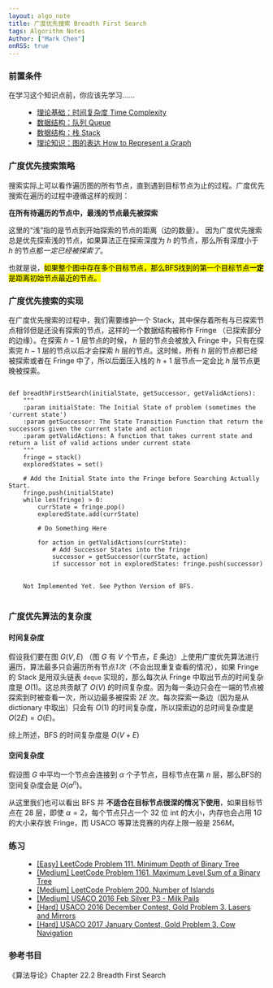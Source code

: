```yaml
---
layout: algo_note
title: 广度优先搜索 Breadth First Search
tags: Algorithm Notes
Author: ["Mark Chen"]
onRSS: true
---
```


### 前置条件

在学习这个知识点前，你应该先学习……

<ul class="time-vertical" style="margin-left: 32px;">
    <li><online></online><a href="{{ site.baseurl }}/2021/03/02/Time-Complexity.html">理论基础：时间复杂度 Time Complexity</a></li>
    <li><online></online><a href="{{ site.baseurl }}/2021/05/10/Queue.html">数据结构：队列 Queue</a></li>
    <li><online></online><a href="{{ site.baseurl }}/2021/04/15/Stack.html">数据结构：栈 Stack</a></li>
    <li><offline></offline><a href="">理论知识：图的表达 How to Represent a Graph</a></li>
</ul>

### 广度优先搜索策略

搜索实际上可以看作遍历图的所有节点，直到遇到目标节点为止的过程。广度优先搜索在遍历的过程中遵循这样的规则：

**在所有待遍历的节点中，最浅的节点最先被探索**

这里的“浅”指的是节点到开始探索的节点的距离（边的数量）。 因为广度优先搜索总是优先探索浅的节点，如果算法正在探索深度为 $h$ 的节点，那么所有深度小于 $h$ 的节点都*一定已经被探索了*。

也就是说，<mark>如果整个图中存在多个目标节点，那么BFS找到的第一个目标节点<b>一定</b>是距离初始节点最近的节点。</mark>

### 广度优先搜索的实现

在广度优先搜索的过程中，我们需要维护一个 Stack，其中保存着所有与已探索节点相邻但是还没有探索的节点，这样的一个数据结构被称作 Fringe （已探索部分的边缘）。在探索 $h-1$ 层节点的时候， $h$ 层的节点会被放入 Fringe 中，只有在探索完 $h-1$ 层的节点以后才会探索 $h$ 层的节点。这时候，所有 $h$ 层的节点都已经被探索或者在 Fringe 中了，所以后面压入栈的 $h+1$ 层节点一定会比 $h$ 层节点更晚被探索。

<pre>
<code class="python">
def breadthFirstSearch(initialState, getSuccessor, getValidActions):
    """
    :param initialState: The Initial State of problem (sometimes the 'current state')
    :param getSuccessor: The State Transition Function that return the successors given the current state and action
    :param getValidActions: A function that takes current state and return a list of valid actions under current state
    """
    fringe = stack()
    exploredStates = set()
    
    # Add the Initial State into the Fringe before Searching Actually Start.
    fringe.push(initialState)
    while len(fringe) > 0:
        currState = fringe.pop()
        exploredState.add(currState)
            
        # Do Something Here
        
        for action in getValidActions(currState):
            # Add Successor States into the fringe
            successor = getSuccessor(currState, action)
            if successor not in exploredStates: fringe.push(successor)
</code>
<code class="java">
    Not Implemented Yet. See Python Version of BFS.
</code>
</pre>

### 广度优先算法的复杂度

#### 时间复杂度

假设我们要在图 $G(V, E)$ （图 $G$ 有 $V$ 个节点，$E$ 条边）上使用广度优先算法进行遍历，算法最多只会遍历所有节点*1次*（不会出现重复查看的情况），如果 Fringe 的 Stack 是用双头链表 `deque` 实现的，那么每次从 Fringe 中取出节点的时间复杂度是 $O(1)$。这总共贡献了 $O(V)$ 的时间复杂度。因为每一条边只会在一端的节点被探索到时被查看一次，所以边最多被探索 $2E$ 次。每次探索一条边（因为是从 dictionary 中取出）只会有 $O(1)$ 的时间复杂度，所以探索边的总时间复杂度是 $O(2E) = O(E)$。

综上所述，BFS 的时间复杂度是 $O(V + E)$

#### 空间复杂度

假设图 $G$ 中平均一个节点会连接到 $\alpha$ 个子节点，目标节点在第 $n$ 层，那么BFS的空间复杂度会是 $O(\alpha^n)$。

从这里我们也可以看出 BFS 并 **不适合在目标节点很深的情况下使用**，如果目标节点在 28 层，即使 $\alpha = 2$，每个节点只占一个 32 位 int 的大小，内存也会占用 $1G$ 的大小来存放 Fringe，而 USACO 等算法竞赛的内存上限一般是 $256M$。

### 练习

<ul class="time-vertical" style="margin-left: 32px;">
        <li><online></online><a href="https://leetcode.com/problems/minimum-depth-of-binary-tree/">[Easy] LeetCode Problem 111. Minimum Depth of Binary Tree</a></li>
        <li><online></online><a href="https://leetcode.com/problems/maximum-level-sum-of-a-binary-tree/">[Medium] LeetCode Problem 1161. Maximum Level Sum of a Binary Tree</a></li>
        <li><online></online><a href="https://leetcode.com/problems/number-of-islands/">[Medium] LeetCode Problem 200. Number of Islands</a></li>
        <li><online></online><a href="http://www.usaco.org/index.php?page=viewproblem2&cpid=620">[Medium] USACO 2016 Feb Silver P3 - Milk Pails</a></li>
        <li><online></online><a href="http://www.usaco.org/index.php?page=viewproblem2&cpid=671">[Hard] USACO 2016 December Contest, Gold Problem 3. Lasers and Mirrors</a></li>
        <li><online></online><a href="http://www.usaco.org/index.php?page=viewproblem2&cpid=695">[Hard] USACO 2017 January Contest, Gold Problem 3. Cow Navigation</a></li>
</ul>

### 参考书目

《算法导论》Chapter 22.2 Breadth First Search